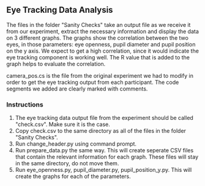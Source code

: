 ## Eye Tracking Data Analysis
The files in the folder "Sanity Checks" take an output file as we receive it from our experiment, extract the necessary information and display the data on 3 different graphs.
The graphs show the correlation between the two eyes, in those parameters: eye openness, pupil diameter and pupil position on the y axis.
We expect to get a high correlation, since it would indicate the eye tracking component is working well. The R value that is added to the graph helps to evaluate the correlation.

camera_pos.cs is the file from the original experiment we had to modify in order to get the eye tracking output from each participant.
The code segments we added are clearly marked with comments.

### Instructions
1. The eye tracking data output file from the experiment should be called "check.csv". Make sure it is the case.
2. Copy check.csv to the same directory as all of the files in the folder "Sanity Checks".
3. Run change_header.py using command prompt.
4. Run prepare_data.py the same way. This will create seperate CSV files that contain the relevant information for each graph. These files will stay in the same directory, do not move them.
5. Run eye_openness.py, pupil_diameter.py, pupil_position_y.py. This will create the graphs for each of the parameters.

